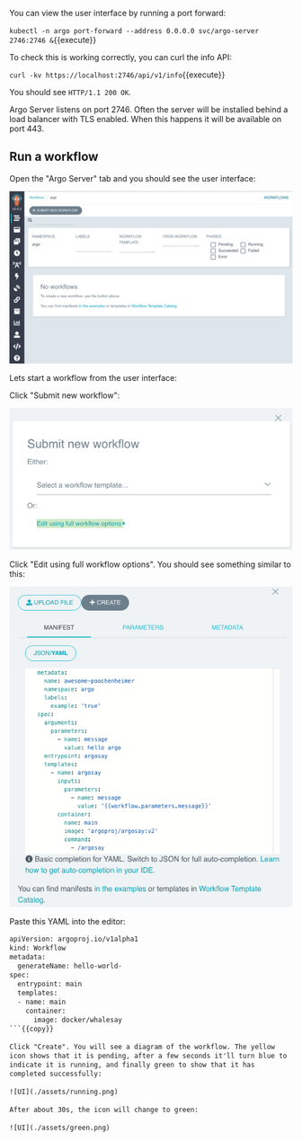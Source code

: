 You can view the user interface by running a port forward:

`kubectl -n argo port-forward --address 0.0.0.0 svc/argo-server 2746:2746 &`{{execute}}

To check this is working correctly, you can curl the info API:

`curl -kv https://localhost:2746/api/v1/info`{{execute}}

You should see `HTTP/1.1 200 OK`.

Argo Server listens on port 2746. Often the server will be installed behind a load balancer with TLS enabled. When this happens it will be available on port 443.

## Run a workflow

Open the "Argo Server" tab and you should see the user interface:

![UI](./assets/ui.png)

Lets start a workflow from the user interface:

Click "Submit new workflow":

![UI](./assets/submit-01.png)

Click "Edit using full workflow options". You should see something similar to this:

![UI](./assets/submit-02.png)

Paste this YAML into the editor:

```
apiVersion: argoproj.io/v1alpha1
kind: Workflow
metadata:
  generateName: hello-world-  
spec:
  entrypoint: main        
  templates:
  - name: main           
    container: 
      image: docker/whalesay  
```{{copy}}

Click "Create". You will see a diagram of the workflow. The yellow icon shows that it is pending, after a few seconds it'll turn blue to indicate it is running, and finally green to show that it has completed successfully:

![UI](./assets/running.png)

After about 30s, the icon will change to green:

![UI](./assets/green.png)
